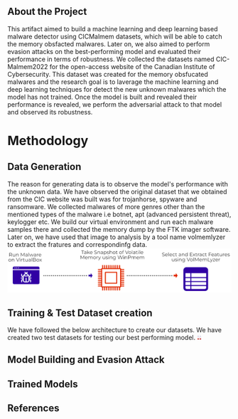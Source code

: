 ## About the Project
This artifact aimed to build a machine learning and deep learning based malware detector using CICMalmem datasets, which will be able to catch the memory obsfacted malwares. Later on, we also aimed to perform evasion attacks on the best-performing model and evaluated their performance in terms of robustness. We collected the datasets named CIC-Malmem2022 for the open-access website of the Canadian Institute of Cybersecurity. This dataset was created for the memory obsfucated malwares and the research goal is to laverage the machine learning and deep learning techniques for detect the new unknown malwares which the model has not trained. Once the model is built and revealed their performance is revealed, we perform the adversarial attack to that model and observed its robustness.

# Methodology
## Data Generation 
The reason for generating data is to observe the model's performance with the unknown data. We have observed the original dataset that we obtained from the CIC website was built was for trojanhorse, spyware and ransomware. We collected malwares of more genres other than the mentioned types of the malware i.e botnet, apt (advanced persistent threat), keylogger etc. We build our virtual environment and run each malware samples there and collected the memory dump by the FTK imager software. Later on, we have used that image to analysis by a tool name volmemlyzer to extract the fratures and correspondinfg data. 
![Screenshot width="10" height="10"](datasetgeneration.png)

## Training & Test Dataset creation
We have followed the below architecture to create our datasets. We have created two test datasets for testing our best performing model. 
<img src="dataset.png" width="10" height="10">

## Model Building and Evasion Attack

## Trained Models 

## References
